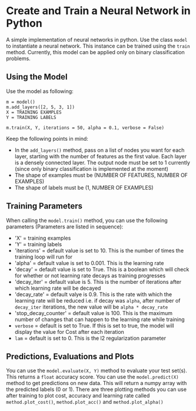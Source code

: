 # Create and Train a Neural Network in Python

A simple implementation of neural networks in python. Use the class `model` to instantiate a neural network. This instance can be trained using the `train` method. Currently, this model can be applied only on binary classification problems.

## Using the Model

Use the model as following:
```
m = model()
m.add_layers([2, 5, 3, 1])
X = TRAINING EXAMPLES
Y = TRAINING LABELS

m.train(X, Y, iterations = 50, alpha = 0.1, verbose = False)
```
Keep the following points in mind:

* In the `add_layers()` method, pass on a list of nodes you want for each layer, starting with the number of features as the first value. Each layer is a densely connected layer. The output node must be set to 1 currently (since only binary classification is implemented at the moment)
* The shape of examples must be (NUMBER OF FEATURES, NUMBER OF EXAMPLES)
* The shape of labels must be (1, NUMBER OF EXAMPLES)

## Training Parameters

When calling the `model.train()` method, you can use the following parameters (Parameters are listed in sequence):

* 'X' = training examples
* 'Y' = training labels
* 'iterations' = default value is set to 10. This is the number of times the training loop will run for
* 'alpha' = default value is set to 0.001. This is the learning rate
* 'decay' = default value is set to True. This is a boolean which will check for whether or not learning rate decays as training progresses
* 'decay_iter' = default value is 5. This is the number of iterations after which learning rate will be decayed
* 'decay_rate' = default valye is 0.9. This is the rate with which the learning rate will be reduced i.e. if decay was `alpha`, after number of `decay_iter` iterations, the new value will be `alpha * decay_rate` 
* 'stop_decay_counter' = default value is 100. This is the maximum number of changes that can happen to the learning rate while training
* `verbose` = default is set to True. If this is set to true, the model will display the value for Cost after each iteration
* `lam` = default is set to 0. This is the l2 regularization parameter

## Predictions, Evaluations and Plots

You can use the `model.evaluate(X, Y)` method to evaluate your test set(s). This returns a `float` accuracy score. You can use the `model.predict(X)` method to get predictions on new data. This will return a numpy array with the predicted labels (0 or 1). There are three plotting methods you can use after training to plot cost, accuracy and learning rate called `method.plot_cost()`, `method.plot_acc()` and `method.plot_alpha()`
